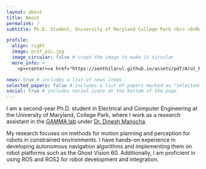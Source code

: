 ```yaml
---
layout: about
title: About
permalink: /
subtitle: Ph.D. Student, University of Maryland College Park <br> <b>Robotics | Motion Planning | Perception | Reinforcement Learning </b> <br><br>

profile: 
  align: right 
  image: prof_pic.jpg
  image_circular: false # crops the image to make it circular
  more_info: >
    <p><center><a href="https://senthilarul.github.io/assets/pdf/Arul_Resume_Sept.pdf">Curriculum Vitae</a></center></p>

news: true # includes a list of news items
selected_papers: false # includes a list of papers marked as "selected={true}"
social: true # includes social icons at the bottom of the page
---
```


I am a second-year Ph.D. student in Electrical and Computer Engineering at the University of Maryland, College Park, where I work as a research assistant in the [GAMMA lab](https://gamma.umd.edu/) under  [Dr. Dinesh Manocha](https://www.cs.umd.edu/people/dmanocha). 

My research focuses on methods for motion planning and perception for robots in constrained environments. I have hands-on experience in developing autonomous navigation algorithms and implementing them on robot platforms such as the Ghost Vision 60. Additionally, I am proficient in using ROS and ROS2 for robot development and integration.